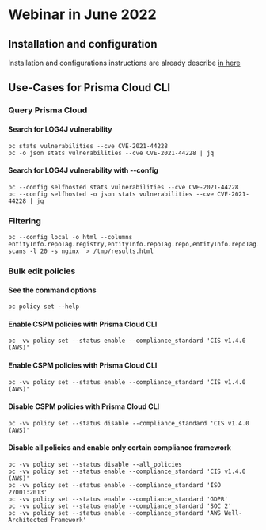 # Webinar in June 2022

## Installation and configuration

Installation and configurations instructions are already describe [in here](../README.md)

## Use-Cases for Prisma Cloud CLI


### Query Prisma Cloud

#### Search for LOG4J vulnerability

```
pc stats vulnerabilities --cve CVE-2021-44228
pc -o json stats vulnerabilities --cve CVE-2021-44228 | jq
```

#### Search for LOG4J vulnerability with --config

```
pc --config selfhosted stats vulnerabilities --cve CVE-2021-44228
pc --config selfhosted -o json stats vulnerabilities --cve CVE-2021-44228 | jq
```

### Filtering

```
pc --config local -o html --columns entityInfo.repoTag.registry,entityInfo.repoTag.repo,entityInfo.repoTag.tag,entityInfo.vulnerabilitiesCount,entityInfo.vulnerabilityDistribution.critical,entityInfo.vulnerabilityDistribution.high,entityInfo.vulnerabilityDistribution.medium scans -l 20 -s nginx  > /tmp/results.html
```


### Bulk edit policies

#### See the command options

```
pc policy set --help
```

#### Enable CSPM policies with Prisma Cloud CLI

```
pc -vv policy set --status enable --compliance_standard 'CIS v1.4.0 (AWS)'
```

#### Enable CSPM policies with Prisma Cloud CLI

```
pc -vv policy set --status enable --compliance_standard 'CIS v1.4.0 (AWS)'
```

#### Disable CSPM policies with Prisma Cloud CLI

```
pc -vv policy set --status disable --compliance_standard 'CIS v1.4.0 (AWS)'
```

#### Disable all policies and enable only certain compliance framework

```
pc -vv policy set --status disable --all_policies
pc -vv policy set --status enable --compliance_standard 'CIS v1.4.0 (AWS)'
pc -vv policy set --status enable --compliance_standard 'ISO 27001:2013' 
pc -vv policy set --status enable --compliance_standard 'GDPR'
pc -vv policy set --status enable --compliance_standard 'SOC 2'
pc -vv policy set --status enable --compliance_standard 'AWS Well-Architected Framework'
```
